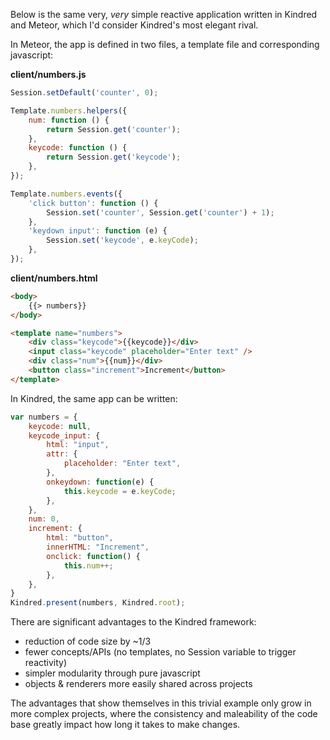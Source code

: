 Below is the same very, *very* simple reactive application written in Kindred and Meteor, which I'd consider Kindred's most elegant rival.

In Meteor, the app is defined in two files, a template file and corresponding javascript:

**client/numbers.js**
```javascript
Session.setDefault('counter', 0);

Template.numbers.helpers({
    num: function () {
        return Session.get('counter');
    },
    keycode: function () {
        return Session.get('keycode');
    },
});

Template.numbers.events({
    'click button': function () {
        Session.set('counter', Session.get('counter') + 1);
    },
    'keydown input': function (e) {
        Session.set('keycode', e.keyCode);
    },
});
``` 

**client/numbers.html**
```html
<body>
    {{> numbers}}
</body>

<template name="numbers">
    <div class="keycode">{{keycode}}</div>
    <input class="keycode" placeholder="Enter text" />
    <div class="num">{{num}}</div>  
    <button class="increment">Increment</button>
</template>
```

In Kindred, the same app can be written:

```javascript
var numbers = {
    keycode: null,
    keycode_input: {
        html: "input",
        attr: {
            placeholder: "Enter text",
        },
        onkeydown: function(e) {
            this.keycode = e.keyCode;
        },
    },
    num: 0,
    increment: {
        html: "button",
        innerHTML: "Increment",
        onclick: function() {
            this.num++;
        },
    },
}
Kindred.present(numbers, Kindred.root);
```

There are significant advantages to the Kindred framework:

- reduction of code size by ~1/3
- fewer concepts/APIs (no templates, no Session variable to trigger reactivity)
- simpler modularity through pure javascript
- objects & renderers more easily shared across projects

The advantages that show themselves in this trivial example only grow in more complex projects, where the consistency and maleability of the code base greatly impact how long it takes to make changes. 
